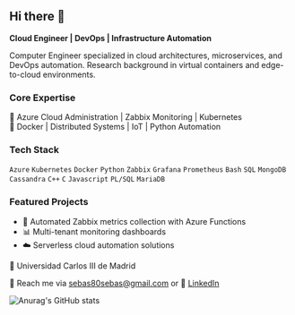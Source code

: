 ## Hi there 👋

**Cloud Engineer | DevOps | Infrastructure Automation**

Computer Engineer specialized in cloud architectures, microservices, and DevOps automation. 
Research background in virtual containers and edge-to-cloud environments.

### Core Expertise
🔹 Azure Cloud Administration | Zabbix Monitoring | Kubernetes  
🔹 Docker | Distributed Systems | IoT | Python Automation

### Tech Stack
`Azure` `Kubernetes` `Docker` `Python` `Zabbix` `Grafana` `Prometheus` `Bash` 
`SQL` `MongoDB` `Cassandra` `C++` `C` `Javascript` `PL/SQL` `MariaDB`

### Featured Projects
- 🔄 Automated Zabbix metrics collection with Azure Functions
- 📊 Multi-tenant monitoring dashboards
- ☁️ Serverless cloud automation solutions
  
📍 Universidad Carlos III de Madrid 

📧 Reach me via sebas80sebas@gmail.com or 🔗 [LinkedIn](https://www.linkedin.com/in/iván-sebastián-loor-weir-386305271)

![Anurag's GitHub stats](https://github-readme-stats.vercel.app/api?username=sebas80sebas&show_icons=true&theme=radical)
